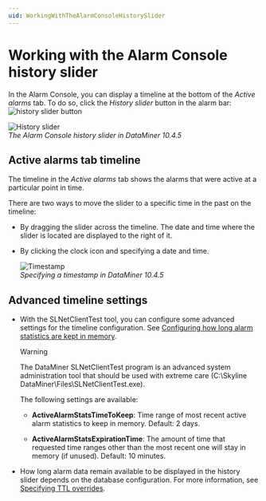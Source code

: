 ```yaml
---
uid: WorkingWithTheAlarmConsoleHistorySlider
---
```


# Working with the Alarm Console history slider

In the Alarm Console, you can display a timeline at the bottom of the *Active alarms* tab. To do so, click the *History slider* button in the alarm bar: ![history slider button](~/user-guide/images/History_Slider_button.png)

![History slider](~/user-guide/images/History_Slider.png)<br>*The Alarm Console history slider in DataMiner 10.4.5*

## Active alarms tab timeline

The timeline in the *Active alarms* tab shows the alarms that were active at a particular point in time.

There are two ways to move the slider to a specific time in the past on the timeline:

- By dragging the slider across the timeline. The date and time where the slider is located are displayed to the right of it.

- By clicking the clock icon and specifying a date and time.

  ![Timestamp](~/user-guide/images/Timestamp_History_Slider.png)<br>*Specifying a timestamp in DataMiner 10.4.5*

## Advanced timeline settings

- With the SLNetClientTest tool, you can configure some advanced settings for the timeline configuration. See [Configuring how long alarm statistics are kept in memory](xref:SLNetClientTest_configuring_how_long_alarm_statistics).

  > [!WARNING]
  > The DataMiner SLNetClientTest program is an advanced system administration tool that should be used with extreme care (C:\\Skyline DataMiner\\Files\\SLNetClientTest.exe).

  The following settings are available:

  - **ActiveAlarmStatsTimeToKeep**: Time range of most recent active alarm statistics to keep in memory. Default: 2 days.

  - **ActiveAlarmStatsExpirationTime**: The amount of time that requested time ranges other than the most recent one will stay in memory (if unused). Default: 10 minutes.

- How long alarm data remain available to be displayed in the history slider depends on the database configuration. For more information, see [Specifying TTL overrides](xref:Specifying_TTL_overrides).
